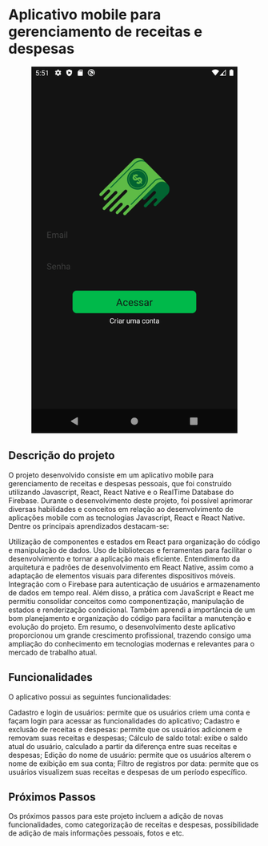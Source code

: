 # Aplicativo mobile para gerenciamento de receitas e despesas

<p align = "center">
  <img width = "412" height = "732" src = "src/assets/AppFinancas.gif">
</p>

## Descrição do projeto

O projeto desenvolvido consiste em um aplicativo mobile para gerenciamento de receitas e despesas pessoais, que foi construído utilizando Javascript, React, React Native e o RealTime Database do Firebase. Durante o desenvolvimento deste projeto, foi possível aprimorar diversas habilidades e conceitos em relação ao desenvolvimento de aplicações mobile com as tecnologias Javascript, React e React Native. Dentre os principais aprendizados destacam-se:

Utilização de componentes e estados em React para organização do código e manipulação de dados.
Uso de bibliotecas e ferramentas para facilitar o desenvolvimento e tornar a aplicação mais eficiente.
Entendimento da arquitetura e padrões de desenvolvimento em React Native, assim como a adaptação de elementos visuais para diferentes dispositivos móveis.
Integração com o Firebase para autenticação de usuários e armazenamento de dados em tempo real. 
Além disso, a prática com JavaScript e React me permitiu consolidar conceitos como componentização, manipulação de estados e renderização condicional. 
Também aprendi a importância de um bom planejamento e organização do código para facilitar a manutenção e evolução do projeto.
Em resumo, o desenvolvimento deste aplicativo proporcionou um grande crescimento profissional, trazendo consigo uma ampliação do conhecimento em tecnologias modernas e relevantes para o mercado de trabalho atual.

## Funcionalidades 

O aplicativo possui as seguintes funcionalidades:

Cadastro e login de usuários: permite que os usuários criem uma conta e façam login para acessar as funcionalidades do aplicativo;
Cadastro e exclusão de receitas e despesas: permite que os usuários adicionem e removam suas receitas e despesas;
Cálculo de saldo total: exibe o saldo atual do usuário, calculado a partir da diferença entre suas receitas e despesas;
Edição do nome de usuário: permite que os usuários alterem o nome de exibição em sua conta;
Filtro de registros por data: permite que os usuários visualizem suas receitas e despesas de um período específico.

## Próximos Passos

Os próximos passos para este projeto incluem a adição de novas funcionalidades, como categorização de receitas e despesas, possibilidade de adição de mais informações pessoais, fotos e etc. 